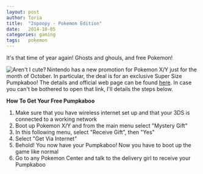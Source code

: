 ```yaml
---
layout:	post
author:	Toria
title:	"2spoopy - Pokemon Edition"
date:	2014-10-05
categories:	gaming
tags:	pokemon
---
```


It's that time of year again! Ghosts and ghouls, and free Pokemon!

[<img src="https://s3-us-west-2.amazonaws.com/img.toriatalks/pumpkaboo.jpg" alt="Aren't I cute?" align="left">](https://s3-us-west-2.amazonaws.com/img.toriatalks/pumpkaboo.jpg) Nintendo has a new promotion for Pokemon X/Y just for the month of October. In particular, the deal is for an exclusive Super Size Pumpkaboo! The details and official web page can be found [here][details]. In case you can't be bothered to open that link, I'll details the steps below.

**How To Get Your Free Pumpkaboo**
1. Make sure that you have wireless internet set up and that your 3DS is connected to a working network
2. Boot up Pokemon X/Y and from the main menu select "Mystery Gift"
3. In this following menu, select "Receive Gift", then "Yes"
4. Select "Get Via Internet"
5. Behold! You now have your Pumpkaboo! Now you have to boot up the game like normal
6. Go to any Pokemon Center and talk to the delivery girl to receive your Pumpkaboo


[details]: http://xy4.pokemontcgxy.com/halloween/en-us/ghosts/#pumpkaboo
